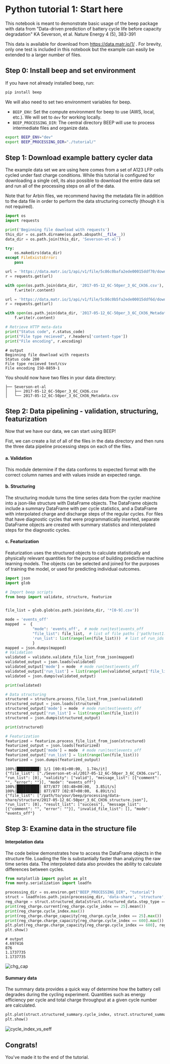 # Python tutorial 1: Start here

This notebook is meant to demonstrate basic usage of the beep package with data from "Data-driven prediction of battery cycle life before capacity degradation" KA Severson, et al. Nature Energy 4 (5), 383-391

This data is available for download from https://data.matr.io/1/ . For brevity, only one test is included in this notebook but the example can easily be extended to a larger number of files.


## Step 0: Install beep and set environment

If you have not already installed beep, run:


```bash
pip install beep
```

We will also need to set two environment variables for beep. 

- `BEEP_ENV`: Set the compute environment for beep to use (AWS, local, etc.). We will set to `dev` for working locally.
- `BEEP_PROCESSING_DIR`: The central directory BEEP will use to process intermediate files and organize data.

```bash
export BEEP_ENV="dev"
export BEEP_PROCESSING_DIR="./tutorial/"
``` 


## Step 1: Download example battery cycler data

The example data set we are using here comes from a set of A123 LFP cells cycled under fast charge conditions. While this tutorial is configured for downloading a single cell, its also possible to download the entire data set and run all of the processing steps on all of the data.
 
 Note that for Arbin files, we recommend having the metadata file in addition to the data file in order to perform the data structuring correctly (though it is not required).
 
 


```python
import os
import requests

print('Beginning file download with requests')
this_dir = os.path.dirname(os.path.abspath(__file__))
data_dir = os.path.join(this_dir, 'Severson-et-al')

try:
    os.makedirs(data_dir)
except FileExistsError:
    pass

url = 'https://data.matr.io/1/api/v1/file/5c86c0bafa2ede00015ddf70/download'
r = requests.get(url)

with open(os.path.join(data_dir, '2017-05-12_6C-50per_3_6C_CH36.csv'), 'wb') as f:
    f.write(r.content)

url = 'https://data.matr.io/1/api/v1/file/5c86c0b5fa2ede00015ddf6d/download'
r = requests.get(url)

with open(os.path.join(data_dir, '2017-05-12_6C-50per_3_6C_CH36_Metadata.csv'), 'wb') as f:
    f.write(r.content)

# Retrieve HTTP meta-data
print("Status code", r.status_code)
print("File type recieved", r.headers['content-type'])
print("File encoding", r.encoding)
```


```
# output
Beginning file download with requests
Status code 200
File type recieved text/csv
File encoding ISO-8859-1
```

You should now have two files in your data directory: 

```
├── Severson-et-al
│   ├── 2017-05-12_6C-50per_3_6C_CH36.csv
│   └── 2017-05-12_6C-50per_3_6C_CH36_Metadata.csv

```

## Step 2: Data pipelining - validation, structuring, featurization

Now that we have our data, we can start using BEEP!

Fist, we can create a list of all of the files in the data directory and then runs the three data pipeline processing steps on each of the files.

#### a. Validation
This module determine if the data conforms to expected format with the correct column names and with values inside an expected range.

#### b. Structuring
The structuring module turns the time series data from the cycler machine into a json-like structure with DataFrame objects. The DataFrame objects include a summary DataFrame with per cycle statistics, and a DataFrame with interpolated charge and discharge steps of the regular cycles. For files that have diagnostic cycles that were programmatically inserted, separate DataFrame objects are created with summary statistics and interpolated steps for the diagnostic cycles.

#### c. Featurization
Featurization uses the structured objects to calculate statistically and physically relevant quantities for the purpose of building predictive machine learning models. The objects can be selected and joined for the purposes of training the model, or used for predicting individual outcomes.


```python
import json
import glob

# Import beep scripts
from beep import validate, structure, featurize


file_list = glob.glob(os.path.join(data_dir, '*[0-9].csv'))

mode = 'events_off'
mapped  =  {
            "mode": 'events_off',  # mode run|test|events_off
            "file_list": file_list,  # list of file paths ['path/test1.csv', 'path/test2.csv']
            'run_list': list(range(len(file_list)))  # list of run_ids [0, 1]
            }
mapped = json.dumps(mapped)
# Validation
validated = validate.validate_file_list_from_json(mapped)
validated_output = json.loads(validated)
validated_output['mode'] = mode  # mode run|test|events_off
validated_output['run_list'] = list(range(len(validated_output['file_list'])))
validated = json.dumps(validated_output)

print(validated)

# Data structuring
structured = structure.process_file_list_from_json(validated)
structured_output = json.loads(structured)
structured_output['mode'] = mode  # mode run|test|events_off
structured_output['run_list'] = list(range(len(file_list)))
structured = json.dumps(structured_output)

print(structured)

# Featurization
featurized = featurize.process_file_list_from_json(structured)
featurized_output = json.loads(featurized)
featurized_output['mode'] = mode  # mode run|test|events_off
featurized_output['run_list'] = list(range(len(file_list)))
featurized = json.dumps(featurized_output)

```

```
100%|██████████| 1/1 [00:01<00:00,  1.74s/it]
{"file_list": ["./Severson-et-al/2017-05-12_6C-50per_3_6C_CH36.csv"], "run_list": [0], "validity": ["valid"], "message_list": [{"comment": "", "error": ""}], "mode": "events_off"}
100%|██████████| 877/877 [03:48<00:00,  3.85it/s]
100%|██████████| 877/877 [02:07<00:00,  6.89it/s]
{"file_list": ["/path/to/your/beep/processing/data-share/structure/2017-05-12_6C-50per_3_6C_CH36_structure.json"], "run_list": [0], "result_list": ["success"], "message_list": [{"comment": "", "error": ""}], "invalid_file_list": [], "mode": "events_off"}
```

## Step 3: Examine data in the structure file


#### Interpolation data

The code below demonstrates how to access the DataFrame objects in the structure file. Loading the file is substantially faster than analyzing the raw time series data. The interpolated data also provides the ability to calculate differences between cycles.

```python
from matplotlib import pyplot as plt
from monty.serialization import loadfn

processing_dir = os.environ.get("BEEP_PROCESSING_DIR", "tutorial")
struct = loadfn(os.path.join(processing_dir, 'data-share', 'structure', '2017-05-12_6C-50per_3_6C_CH36_structure.json'))
reg_charge = struct.structured_data[struct.structured_data.step_type == 'charge']
print(reg_charge.current[reg_charge.cycle_index == 25].mean())
print(reg_charge.cycle_index.max())
print(reg_charge.charge_capacity[reg_charge.cycle_index == 25].max())
print(reg_charge.charge_capacity[reg_charge.cycle_index == 600].max())
plt.plot(reg_charge.charge_capacity[reg_charge.cycle_index == 600], reg_charge.voltage[reg_charge.cycle_index == 600])
plt.show()
```

```
# output
4.697416
876
1.1737735
1.1737735
```

![chg_cap](static/chg_cap_vs_voltage.png)


#### Summary data

The summary data provides a quick way of determine how the battery cell degrades during the cycling experiment. Quantities such as energy efficiency per cycle and total charge throughput at a given cycle number are calculated.

```python
plt.plot(struct.structured_summary.cycle_index, struct.structured_summary.energy_efficiency)
plt.show()
```

![cycle_index_vs_eeff](static/cycle_index_vs_energy_efficiency.png)


## Congrats!

You've made it to the end of the tutorial. 
